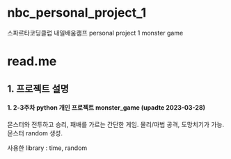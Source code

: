 # nbc_personal_project_1
스파르타코딩클럽 내일배움캠프 personal project 1 monster game

# read.me
## 1. 프로젝트 설명
#### 1. 2-3주차 python 개인 프로젝트 monster_game (upadte 2023-03-28)
몬스터와 전투하고 승리, 패배를 가르는 간단한 게임. 물리/마법 공격, 도망치기가 가능. 몬스터 random 생성. 

사용한 library : time, random
